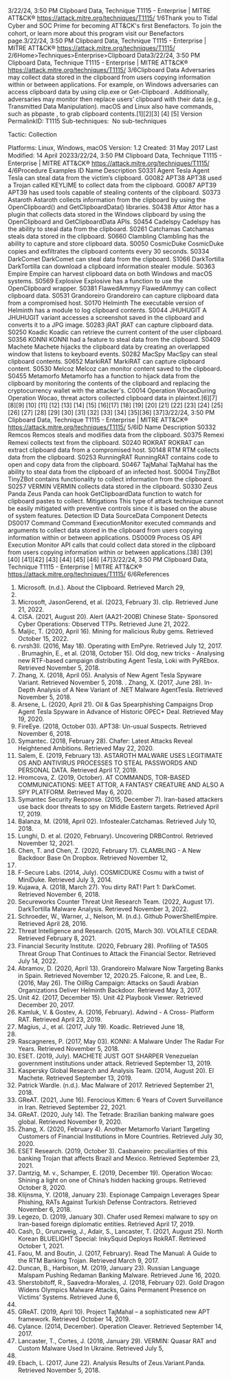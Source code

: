 3/22/24, 3:50 PM Clipboard Data, Technique T1115 - Enterprise | MITRE ATT&CK®
https://attack.mitre.org/techniques/T1115/ 1/6Thank you to Tidal Cyber and SOC Prime for becoming ATT&CK's ﬁrst Benefactors. To join the cohort, or learn more about this program visit our
Benefactors page.3/22/24, 3:50 PM Clipboard Data, Technique T1115 - Enterprise | MITRE ATT&CK®
https://attack.mitre.org/techniques/T1115/ 2/6Home>Techniques>Enterprise>Clipboard Data3/22/24, 3:50 PM Clipboard Data, Technique T1115 - Enterprise | MITRE ATT&CK®
https://attack.mitre.org/techniques/T1115/ 3/6Clipboard Data
Adversaries may collect data stored in the clipboard from users copying information within or between applications.
For example, on Windows adversaries can access clipboard data by using clip.exe or Get-Clipboard . Additionally, adversaries may
monitor then replace users’ clipboard with their data (e.g., Transmitted Data Manipulation).
macOS and Linux also have commands, such as pbpaste , to grab clipboard contents.[1][2][3]
[4]
[5]
Version PermalinkID: T1115
Sub-techniques:  No sub-techniques

Tactic: Collection

Platforms: Linux, Windows, macOS
Version: 1.2
Created: 31 May 2017
Last Modiﬁed: 14 April 20233/22/24, 3:50 PM Clipboard Data, Technique T1115 - Enterprise | MITRE ATT&CK®
https://attack.mitre.org/techniques/T1115/ 4/6Procedure Examples
ID Name Description
S0331 Agent Tesla Agent Tesla can steal data from the victim’s clipboard.
G0082 APT38 APT38 used a Trojan called KEYLIME to collect data from the clipboard.
G0087 APT39 APT39 has used tools capable of stealing contents of the clipboard.
S0373 Astaroth Astaroth collects information from the clipboard by using the OpenClipboard() and GetClipboardData()
libraries. 
S0438 Attor Attor has a plugin that collects data stored in the Windows clipboard by using the OpenClipboard and
GetClipboardData APIs.
S0454 Cadelspy Cadelspy has the ability to steal data from the clipboard.
S0261 Catchamas Catchamas steals data stored in the clipboard.
S0660 Clambling Clambling has the ability to capture and store clipboard data.
S0050 CosmicDuke CosmicDuke copies and exﬁltrates the clipboard contents every 30 seconds.
S0334 DarkComet DarkComet can steal data from the clipboard.
S1066 DarkTortilla DarkTortilla can download a clipboard information stealer module.
S0363 Empire Empire can harvest clipboard data on both Windows and macOS systems.
S0569 Explosive Explosive has a function to use the OpenClipboard wrapper.
S0381 FlawedAmmyy FlawedAmmyy can collect clipboard data.
S0531 Grandoreiro Grandoreiro can capture clipboard data from a compromised host.
S0170 Helminth The executable version of Helminth has a module to log clipboard contents.
S0044 JHUHUGIT A JHUHUGIT variant accesses a screenshot saved in the clipboard and converts it to a JPG image.
S0283 jRAT jRAT can capture clipboard data.
S0250 Koadic Koadic can retrieve the current content of the user clipboard.
S0356 KONNI KONNI had a feature to steal data from the clipboard.
S0409 Machete Machete hijacks the clipboard data by creating an overlapped window that listens to keyboard events.
S0282 MacSpy MacSpy can steal clipboard contents.
S0652 MarkiRAT MarkiRAT can capture clipboard content.
S0530 Melcoz Melcoz can monitor content saved to the clipboard.
S0455 Metamorfo Metamorfo has a function to hijack data from the clipboard by monitoring the contents of the clipboard
and replacing the cryptocurrency wallet with the attacker's.
C0014 Operation
WocaoDuring Operation Wocao, threat actors collected clipboard data in plaintext.[6][7][8][9]
[10]
[11]
[12]
[13]
[14]
[15]
[16][17]
[18]
[19]
[20]
[21]
[22]
[23]
[24]
[25]
[26]
[27]
[28]
[29]
[30]
[31]
[32]
[33]
[34]
[35][36]
[37]3/22/24, 3:50 PM Clipboard Data, Technique T1115 - Enterprise | MITRE ATT&CK®
https://attack.mitre.org/techniques/T1115/ 5/6ID Name Description
S0332 Remcos Remcos steals and modiﬁes data from the clipboard.
S0375 Remexi Remexi collects text from the clipboard.
S0240 ROKRAT ROKRAT can extract clipboard data from a compromised host.
S0148 RTM RTM collects data from the clipboard.
S0253 RunningRAT RunningRAT contains code to open and copy data from the clipboard.
S0467 TajMahal TajMahal has the ability to steal data from the clipboard of an infected host.
S0004 TinyZBot TinyZBot contains functionality to collect information from the clipboard.
S0257 VERMIN VERMIN collects data stored in the clipboard.
S0330 Zeus Panda Zeus Panda can hook GetClipboardData function to watch for clipboard pastes to collect.
Mitigations
This type of attack technique cannot be easily mitigated with preventive controls since it is based on the abuse of system features.
Detection
ID Data SourceData Component Detects
DS0017 Command Command
ExecutionMonitor executed commands and arguments to collect data stored in the clipboard from
users copying information within or between applications.
DS0009 Process OS API Execution Monitor API calls that could collect data stored in the clipboard from users copying
information within or between applications.[38]
[39]
[40]
[41][42]
[43]
[44]
[45]
[46]
[47]3/22/24, 3:50 PM Clipboard Data, Technique T1115 - Enterprise | MITRE ATT&CK®
https://attack.mitre.org/techniques/T1115/ 6/6References
1. Microsoft. (n.d.). About the Clipboard. Retrieved March 29,
2016.
2. Microsoft, JasonGerend, et al. (2023, February 3). clip.
Retrieved June 21, 2022.
3. CISA. (2021, August 20). Alert (AA21-200B) Chinese State-
Sponsored Cyber Operations: Observed TTPs. Retrieved June
21, 2022.
4. Maljic, T. (2020, April 16). Mining for malicious Ruby gems.
Retrieved October 15, 2022.
5. rvrsh3ll. (2016, May 18). Operating with EmPyre. Retrieved
July 12, 2017.
. Brumaghin, E., et al. (2018, October 15). Old dog, new tricks -
Analysing new RTF-based campaign distributing Agent Tesla,
Loki with PyREbox. Retrieved November 5, 2018.
7. Zhang, X. (2018, April 05). Analysis of New Agent Tesla
Spyware Variant. Retrieved November 5, 2018.
. Zhang, X. (2017, June 28). In-Depth Analysis of A New Variant
of .NET Malware AgentTesla. Retrieved November 5, 2018.
9. Arsene, L. (2020, April 21). Oil & Gas Spearphishing
Campaigns Drop Agent Tesla Spyware in Advance of Historic
OPEC+ Deal. Retrieved May 19, 2020.
10. FireEye. (2018, October 03). APT38: Un-usual Suspects.
Retrieved November 6, 2018.
11. Symantec. (2018, February 28). Chafer: Latest Attacks Reveal
Heightened Ambitions. Retrieved May 22, 2020.
12. Salem, E. (2019, February 13). ASTAROTH MALWARE USES
LEGITIMATE OS AND ANTIVIRUS PROCESSES TO STEAL
PASSWORDS AND PERSONAL DATA. Retrieved April 17, 2019.
13. Hromcova, Z. (2019, October). AT COMMANDS, TOR-BASED
COMMUNICATIONS: MEET ATTOR, A FANTASY CREATURE
AND ALSO A SPY PLATFORM. Retrieved May 6, 2020.
14. Symantec Security Response. (2015, December 7). Iran-based
attackers use back door threats to spy on Middle Eastern
targets. Retrieved April 17, 2019.
15. Balanza, M. (2018, April 02). Infostealer.Catchamas. Retrieved
July 10, 2018.
1. Lunghi, D. et al. (2020, February). Uncovering DRBControl.
Retrieved November 12, 2021.
17. Chen, T. and Chen, Z. (2020, February 17). CLAMBLING - A
New Backdoor Base On Dropbox. Retrieved November 12,
2021.
1. F-Secure Labs. (2014, July). COSMICDUKE Cosmu with a twist
of MiniDuke. Retrieved July 3, 2014.
19. Kujawa, A. (2018, March 27). You dirty RAT! Part 1:
DarkComet. Retrieved November 6, 2018.
20. Secureworks Counter Threat Unit Research Team. (2022,
August 17). DarkTortilla Malware Analysis. Retrieved
November 3, 2022.
21. Schroeder, W., Warner, J., Nelson, M. (n.d.). Github
PowerShellEmpire. Retrieved April 28, 2016.
22. Threat Intelligence and Research. (2015, March 30). VOLATILE
CEDAR. Retrieved February 8, 2021.
23. Financial Security Institute. (2020, February 28). Proﬁling of
TA505 Threat Group That Continues to Attack the Financial
Sector. Retrieved July 14, 2022.
24. Abramov, D. (2020, April 13). Grandoreiro Malware Now
Targeting Banks in Spain. Retrieved November 12, 2020.25. Falcone, R. and Lee, B.. (2016, May 26). The OilRig Campaign:
Attacks on Saudi Arabian Organizations Deliver Helminth
Backdoor. Retrieved May 3, 2017.
2. Unit 42. (2017, December 15). Unit 42 Playbook Viewer.
Retrieved December 20, 2017.
27. Kamluk, V. & Gostev, A. (2016, February). Adwind - A Cross-
Platform RAT. Retrieved April 23, 2019.
2. Magius, J., et al. (2017, July 19). Koadic. Retrieved June 18,
2018.
29. Rascagneres, P. (2017, May 03). KONNI: A Malware Under The
Radar For Years. Retrieved November 5, 2018.
30. ESET. (2019, July). MACHETE JUST GOT SHARPER
Venezuelan government institutions under attack. Retrieved
September 13, 2019.
31. Kaspersky Global Research and Analysis Team. (2014, August
20). El Machete. Retrieved September 13, 2019.
32. Patrick Wardle. (n.d.). Mac Malware of 2017. Retrieved
September 21, 2018.
33. GReAT. (2021, June 16). Ferocious Kitten: 6 Years of Covert
Surveillance in Iran. Retrieved September 22, 2021.
34. GReAT. (2020, July 14). The Tetrade: Brazilian banking
malware goes global. Retrieved November 9, 2020.
35. Zhang, X. (2020, February 4). Another Metamorfo Variant
Targeting Customers of Financial Institutions in More
Countries. Retrieved July 30, 2020.
3. ESET Research. (2019, October 3). Casbaneiro: peculiarities of
this banking Trojan that affects Brazil and Mexico. Retrieved
September 23, 2021.
37. Dantzig, M. v., Schamper, E. (2019, December 19). Operation
Wocao: Shining a light on one of China’s hidden hacking
groups. Retrieved October 8, 2020.
3. Klijnsma, Y. (2018, January 23). Espionage Campaign
Leverages Spear Phishing, RATs Against Turkish Defense
Contractors. Retrieved November 6, 2018.
39. Legezo, D. (2019, January 30). Chafer used Remexi malware
to spy on Iran-based foreign diplomatic entities. Retrieved
April 17, 2019.
40. Cash, D., Grunzweig, J., Adair, S., Lancaster, T. (2021, August
25). North Korean BLUELIGHT Special: InkySquid Deploys
RokRAT. Retrieved October 1, 2021.
41. Faou, M. and Boutin, J. (2017, February). Read The Manual: A
Guide to the RTM Banking Trojan. Retrieved March 9, 2017.
42. Duncan, B., Harbison, M. (2019, January 23). Russian
Language Malspam Pushing Redaman Banking Malware.
Retrieved June 16, 2020.
43. Sherstobitoff, R., Saavedra-Morales, J. (2018, February 02).
Gold Dragon Widens Olympics Malware Attacks, Gains
Permanent Presence on Victims’ Systems. Retrieved June 6,
2018.
44. GReAT. (2019, April 10). Project TajMahal – a sophisticated
new APT framework. Retrieved October 14, 2019.
45. Cylance. (2014, December). Operation Cleaver. Retrieved
September 14, 2017.
4. Lancaster, T., Cortes, J. (2018, January 29). VERMIN: Quasar
RAT and Custom Malware Used In Ukraine. Retrieved July 5,
2018.
47. Ebach, L. (2017, June 22). Analysis Results of
Zeus.Variant.Panda. Retrieved November 5, 2018.